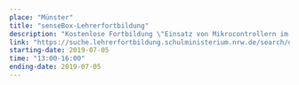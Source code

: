 ```yaml
---
place: "Münster"
title: "senseBox-Lehrerfortbildung"
description: "Kostenlose Fortbildung \"Einsatz von Mikrocontrollern im Unterricht - Programmieren lernen und Messgeräte bauen mit der senseBox\" am Institut für Geoinformatik, Raum 255 Anmeldung unter <a href=\"/fortbildung\">sensebox.de/fortbildung</a>"
link: "https://suche.lehrerfortbildung.schulministerium.nrw.de/search/detailedSearch?aid=20003798&sid=senseBox05"
starting-date: 2019-07-05
time: "13:00-16:00"
ending-date: 2019-07-05
---
```


